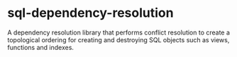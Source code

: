 # sql-dependency-resolution
A dependency resolution library that performs conflict resolution to create a topological ordering for creating and destroying SQL objects such as views, functions and indexes.
